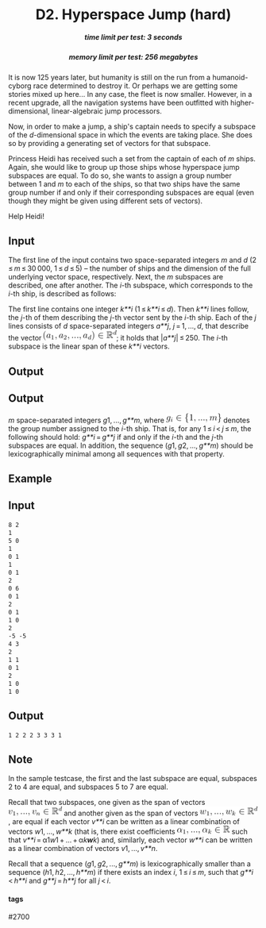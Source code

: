 <h1 style='text-align: center;'> D2. Hyperspace Jump (hard)</h1>

<h5 style='text-align: center;'>time limit per test: 3 seconds</h5>
<h5 style='text-align: center;'>memory limit per test: 256 megabytes</h5>

It is now 125 years later, but humanity is still on the run from a humanoid-cyborg race determined to destroy it. Or perhaps we are getting some stories mixed up here... In any case, the fleet is now smaller. However, in a recent upgrade, all the navigation systems have been outfitted with higher-dimensional, linear-algebraic jump processors.

Now, in order to make a jump, a ship's captain needs to specify a subspace of the *d*-dimensional space in which the events are taking place. She does so by providing a generating set of vectors for that subspace.

Princess Heidi has received such a set from the captain of each of *m* ships. Again, she would like to group up those ships whose hyperspace jump subspaces are equal. To do so, she wants to assign a group number between 1 and *m* to each of the ships, so that two ships have the same group number if and only if their corresponding subspaces are equal (even though they might be given using different sets of vectors).

Help Heidi!

## Input

The first line of the input contains two space-separated integers *m* and *d* (2 ≤ *m* ≤ 30 000, 1 ≤ *d* ≤ 5) – the number of ships and the dimension of the full underlying vector space, respectively. Next, the *m* subspaces are described, one after another. The *i*-th subspace, which corresponds to the *i*-th ship, is described as follows:

The first line contains one integer *k**i* (1 ≤ *k**i* ≤ *d*). Then *k**i* lines follow, the *j*-th of them describing the *j*-th vector sent by the *i*-th ship. Each of the *j* lines consists of *d* space-separated integers *a**j*, *j* = 1, ..., *d*, that describe the vector ![](images/ab929a3e14032f5003e6f023f92be72813548b37.png); it holds that |*a**j*| ≤ 250. The *i*-th subspace is the linear span of these *k**i* vectors.

## Output

## Output

 *m* space-separated integers *g*1, ..., *g**m*, where ![](images/3eb37f80bcb83d8830fb0aa4d1327b5783fc2ff8.png) denotes the group number assigned to the *i*-th ship. That is, for any 1 ≤ *i* < *j* ≤ *m*, the following should hold: *g**i* = *g**j* if and only if the *i*-th and the *j*-th subspaces are equal. In addition, the sequence (*g*1, *g*2, ..., *g**m*) should be lexicographically minimal among all sequences with that property.

## Example

## Input


```
8 2  
1  
5 0  
1  
0 1  
1  
0 1  
2  
0 6  
0 1  
2  
0 1  
1 0  
2  
-5 -5  
4 3  
2  
1 1  
0 1  
2  
1 0  
1 0  

```
## Output


```
1 2 2 2 3 3 3 1 
```
## Note

In the sample testcase, the first and the last subspace are equal, subspaces 2 to 4 are equal, and subspaces 5 to 7 are equal.

Recall that two subspaces, one given as the span of vectors ![](images/e8dc56705315ce4b334dd46dbc9c8c51fffb0036.png) and another given as the span of vectors ![](images/99fd3b5233ff3b6f4989df43e2f60edb184bee11.png), are equal if each vector *v**i* can be written as a linear combination of vectors *w*1, ..., *w**k* (that is, there exist coefficients ![](images/ae69b90a53c26d24b0b4a40a6970f6d5903cd568.png) such that *v**i* = α1*w*1 + ... + α*k**w**k*) and, similarly, each vector *w**i* can be written as a linear combination of vectors *v*1, ..., *v**n*.

Recall that a sequence (*g*1, *g*2, ..., *g**m*) is lexicographically smaller than a sequence (*h*1, *h*2, ..., *h**m*) if there exists an index *i*, 1 ≤ *i* ≤ *m*, such that *g**i* < *h**i* and *g**j* = *h**j* for all *j* < *i*.



#### tags 

#2700 